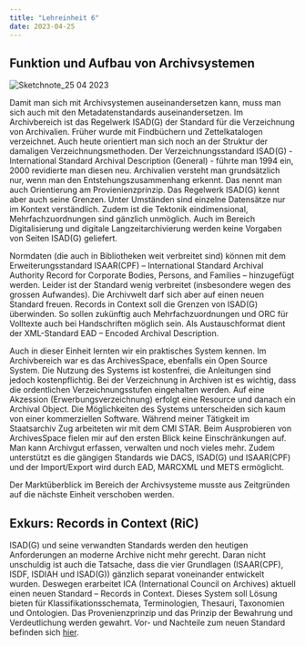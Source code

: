 ```yaml
---
title: "Lehreinheit 6"
date: 2023-04-25
---
```


## Funktion und Aufbau von Archivsystemen

![Sketchnote_25 04 2023](https://user-images.githubusercontent.com/125452743/236443402-0516b292-eec5-47de-aa07-ea4e36949e0f.jpg)

Damit man sich mit Archivsystemen auseinandersetzen kann, muss man sich auch mit den Metadatenstandards auseinandersetzen. Im Archivbereich ist das Regelwerk ISAD(G) der Standard für die Verzeichnung von Archivalien. Früher wurde mit Findbüchern und Zettelkatalogen verzeichnet. Auch heute orientiert man sich noch an der Struktur der damaligen Verzeichnungsmethoden. Der Verzeichnungsstandard ISAD(G) - International Standard Archival Description (General) - führte man 1994 ein, 2000 revidierte man diesen neu. Archivalien versteht man grundsätzlich nur, wenn man den Entstehungszusammenhang erkennt. Das nennt man auch Orientierung am Provienienzprinzip. Das Regelwerk ISAD(G) kennt aber auch seine Grenzen. Unter Umständen sind einzelne Datensätze nur im Kontext verständlich. Zudem ist die Tektonik eindimensional, Mehrfachzuordnungen sind gänzlich unmöglich. Auch im Bereich Digitalisierung und digitale Langzeitarchivierung werden keine Vorgaben von Seiten ISAD(G) geliefert. 

Normdaten (die auch in Bibliotheken weit verbreitet sind) können mit dem Erweiterungsstandard ISAAR(CPF) – International Standard Archival Authority Record for Corporate Bodies, Persons, and Families – hinzugefügt werden. Leider ist der Standard wenig verbreitet (insbesondere wegen des grossen Aufwandes). Die Archivwelt darf sich aber auf einen neuen Standard freuen. Records in Context soll die Grenzen von ISAD(G) überwinden. So sollen zukünftig auch Mehrfachzuordnungen und ORC für Volltexte auch bei Handschriften möglich sein. Als Austauschformat dient der XML-Standard EAD – Encoded Archival Description. 

Auch in dieser Einheit lernten wir ein praktisches System kennen. Im Archivbereich war es das ArchivesSpace, ebenfalls ein Open Source System. Die Nutzung des Systems ist kostenfrei, die Anleitungen sind jedoch kostenpflichtig. Bei der Verzeichnung in Archiven ist es wichtig, dass die ordentlichen Verzeichnungsstufen eingehalten werden. Auf eine Akzession (Erwerbungsverzeichnung) erfolgt eine Resource und danach ein Archival Object. Die Möglichkeiten des Systems unterscheiden sich kaum von einer kommerziellen Software. Während meiner Tätigkeit im Staatsarchiv Zug arbeiteten wir mit dem CMI STAR. Beim Ausprobieren von ArchivesSpace fielen mir auf den ersten Blick keine Einschränkungen auf. Man kann Archivgut erfassen, verwalten und noch vieles mehr. Zudem unterstützt es die gängigen Standards wie DACS, ISAD(G) und ISAAR(CPF) und der Import/Export wird durch EAD, MARCXML und METS ermöglicht. 

Der Marktüberblick im Bereich der Archivsysteme musste aus Zeitgründen auf die nächste Einheit verschoben werden. 

## Exkurs: Records in Context (RiC)
ISAD(G) und seine verwandten Standards werden den heutigen Anforderungen an moderne Archive nicht mehr gerecht. Daran nicht unschuldig ist auch die Tatsache, dass die vier Grundlagen (ISAAR(CPF), ISDF, ISDIAH und ISAD(G)) gänzlich separat voneinander entwickelt wurden. Deswegen erarbeitet ICA (International Council on Archives) aktuell einen neuen Standard – Records in Context. Dieses System soll Lösung bieten für Klassifikationsschemata, Terminologien, Thesauri, Taxonomien und Ontologien. Das Provenienzprinzip und das Prinzip der Bewahrung und Verdeutlichung werden gewahrt. Vor- und Nachteile zum neuen Standard befinden sich [hier](https://tanjastad.github.io/BAIN-Lerntagebuch/2023/05/30/lehreinheit-10.html).

